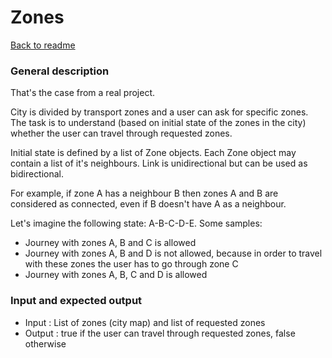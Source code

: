 # Zones #

[Back to readme](/README.md)

### General description ###

That's the case from a real project.

City is divided by transport zones and a user can ask for specific zones.
The task is to understand (based on initial state of the zones in the city) whether
the user can travel through requested zones.

Initial state is defined by a list of Zone objects. Each Zone object may contain a list of it's neighbours.
Link is unidirectional but can be used as bidirectional.

For example, if zone A has a neighbour B then zones A and B are considered as connected, even if B doesn't have A as a neighbour.

Let's imagine the following state: A-B-C-D-E. Some samples:
- Journey with zones A, B and C is allowed
- Journey with zones A, B and D is not allowed, because in order to travel with these zones the user has to go through zone C
- Journey with zones A, B, C and D is allowed
  

### Input and expected output ###
* Input : List of zones (city map) and list of requested zones
* Output : true if the user can travel through requested zones, false otherwise